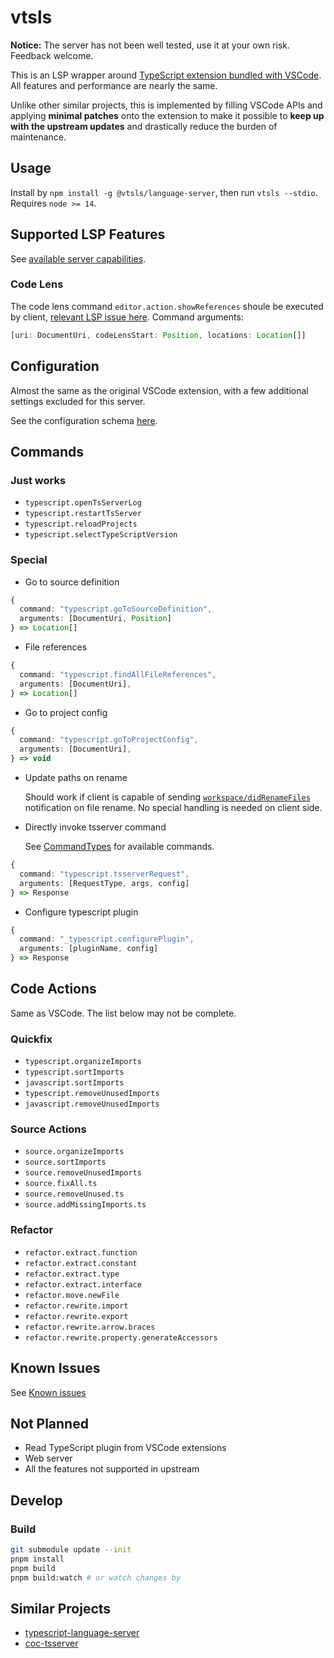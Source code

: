 # vtsls

**Notice:** The server has not been well tested, use it at your own risk. Feedback welcome.

This is an LSP wrapper around [TypeScript extension bundled with VSCode](https://github.com/microsoft/vscode/tree/838b48504cd9a2338e2ca9e854da9cec990c4d57/extensions/typescript-language-features). All features and performance are nearly the same.

Unlike other similar projects, this is implemented by filling VSCode APIs and applying **minimal patches** onto the extension to make it possible to **keep up with the upstream updates** and drastically reduce the burden of maintenance.

## Usage

Install by `npm install -g @vtsls/language-server`, then run `vtsls --stdio`. Requires `node >= 14`.

## Supported LSP Features

See [available server capabilities](./packages/server/src/capabilities.ts).

### Code Lens

The code lens command `editor.action.showReferences` shoule be executed by client, [relevant LSP issue here](https://github.com/microsoft/language-server-protocol/issues/1148). Command arguments:

```typescript
[uri: DocumentUri, codeLensStart: Position, locations: Location[]]
```

## Configuration

Almost the same as the original VSCode extension, with a few additional settings excluded for this server.

See the configuration schema [here](./packages/service/configuration.schema.json).

## Commands

### Just works

- `typescript.openTsServerLog`
- `typescript.restartTsServer`
- `typescript.reloadProjects`
- `typescript.selectTypeScriptVersion`

### Special

- Go to source definition

```typescript
{
  command: "typescript.goToSourceDefinition",
  arguments: [DocumentUri, Position]
} => Location[]
```

- File references

```typescript
{
  command: "typescript.findAllFileReferences",
  arguments: [DocumentUri],
} => Location[]
```

- Go to project config

```typescript
{
  command: "typescript.goToProjectConfig",
  arguments: [DocumentUri],
} => void
```

- Update paths on rename

  Should work if client is capable of sending [`workspace/didRenameFiles`](https://microsoft.github.io/language-server-protocol/specifications/lsp/3.17/specification/#workspace_didRenameFiles) notification on file rename. No special handling is needed on client side.

- Directly invoke tsserver command

  See [CommandTypes](https://github.com/microsoft/TypeScript/blob/f6628a4573cd37c26912f78de3d08cd1dbf687a5/lib/protocol.d.ts) for available commands.

```typescript
{
  command: "typescript.tsserverRequest",
  arguments: [RequestType, args, config]
} => Response
```

- Configure typescript plugin

```typescript
{
  command: "_typescript.configurePlugin",
  arguments: [pluginName, config]
} => Response
```

## Code Actions

Same as VSCode. The list below may not be complete.

### Quickfix

- `typescript.organizeImports`
- `typescript.sortImports`
- `javascript.sortImports`
- `typescript.removeUnusedImports`
- `javascript.removeUnusedImports`

### Source Actions

- `source.organizeImports`
- `source.sortImports`
- `source.removeUnusedImports`
- `source.fixAll.ts`
- `source.removeUnused.ts`
- `source.addMissingImports.ts`

### Refactor

- `refactor.extract.function`
- `refactor.extract.constant`
- `refactor.extract.type`
- `refactor.extract.interface`
- `refactor.move.newFile`
- `refactor.rewrite.import`
- `refactor.rewrite.export`
- `refactor.rewrite.arrow.braces`
- `refactor.rewrite.property.generateAccessors`

## Known Issues

See [Known issues](https://github.com/yioneko/vtsls/issues/26)

## Not Planned

- Read TypeScript plugin from VSCode extensions
- Web server
- All the features not supported in upstream

## Develop

### Build

```sh
git submodule update --init
pnpm install
pnpm build
pnpm build:watch # or watch changes by
```

## Similar Projects

- [typescript-language-server](https://github.com/typescript-language-server/typescript-language-server)
- [coc-tsserver](https://github.com/neoclide/coc-tsserver)
